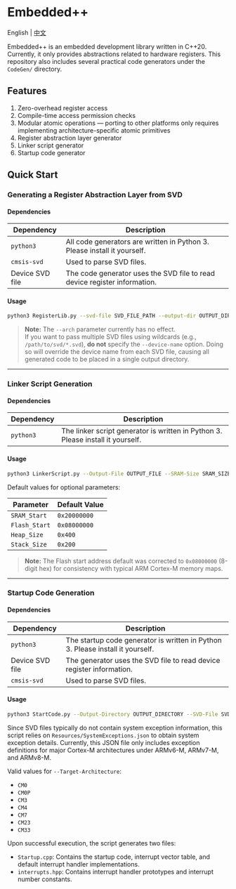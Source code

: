 # Embedded++

English | [中文](README_zh.md)

Embedded++ is an embedded development library written in C++20. Currently, it only provides abstractions related to hardware registers. This repository also includes several practical code generators under the `CodeGen/` directory.

## Features

1. Zero-overhead register access  
2. Compile-time access permission checks  
3. Modular atomic operations — porting to other platforms only requires implementing architecture-specific atomic primitives  
4. Register abstraction layer generator  
5. Linker script generator  
6. Startup code generator  

## Quick Start

### Generating a Register Abstraction Layer from SVD

#### Dependencies

| Dependency       | Description |
|------------------|-------------|
| `python3`        | All code generators are written in Python 3. Please install it yourself. |
| `cmsis-svd`      | Used to parse SVD files. |
| Device SVD file  | The code generator uses the SVD file to read device register information. |

#### Usage

```bash
python3 RegisterLib.py --svd-file SVD_FILE_PATH --output-dir OUTPUT_DIR --arch ARCHITECTURE [--device-name DEVICE_NAME]
```

> **Note:** The `--arch` parameter currently has no effect.  
> If you want to pass multiple SVD files using wildcards (e.g., `/path/to/svd/*.svd`), **do not** specify the `--device-name` option. Doing so will override the device name from each SVD file, causing all generated code to be placed in a single output directory.

---

### Linker Script Generation

#### Dependencies

| Dependency | Description |
|------------|-------------|
| `python3`  | The linker script generator is written in Python 3. Please install it yourself. |

#### Usage

```bash
python3 LinkerScript.py --Output-File OUTPUT_FILE --SRAM-Size SRAM_SIZE --Flash-Size FLASH_SIZE [--SRAM-Start SRAM_START] [--Flash-Start FLASH_START] [--Heap-Size HEAP_SIZE] [--Stack-Size STACK_SIZE]
```

Default values for optional parameters:

| Parameter      | Default Value |
|----------------|---------------|
| `SRAM_Start`   | `0x20000000`  |
| `Flash_Start`  | `0x08000000`  |
| `Heap_Size`    | `0x400`       |
| `Stack_Size`   | `0x200`       |

> **Note:** The Flash start address default was corrected to `0x08000000` (8-digit hex) for consistency with typical ARM Cortex-M memory maps.

---

### Startup Code Generation

#### Dependencies

| Dependency       | Description |
|------------------|-------------|
| `python3`        | The startup code generator is written in Python 3. Please install it yourself. |
| Device SVD file  | The generator uses the SVD file to read device register information. |
| `cmsis-svd`      | Used to parse SVD files. |

#### Usage

```bash
python3 StartCode.py --Output-Directory OUTPUT_DIRECTORY --SVD-File SVD_FILE --Target-Architecture TARGET_ARCHITECTURE
```

Since SVD files typically do not contain system exception information, this script relies on `Resources/SystemExceptions.json` to obtain system exception details. Currently, this JSON file only includes exception definitions for major Cortex-M architectures under ARMv6-M, ARMv7-M, and ARMv8-M.

Valid values for `--Target-Architecture`:

- `CM0`
- `CM0P`
- `CM3`
- `CM4`
- `CM7`
- `CM23`
- `CM33`

Upon successful execution, the script generates two files:
- `Startup.cpp`: Contains the startup code, interrupt vector table, and default interrupt handler implementations.
- `interrupts.hpp`: Contains interrupt handler prototypes and interrupt number constants.